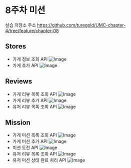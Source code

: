 # 8주차 미션
실습 저장소 주소
https://github.com/turegold/UMC-chapter-4/tree/feature/chapter-08

## Stores
- 가게 정보 조회 API
![Image](https://github.com/user-attachments/assets/0e2d5dde-7ba7-48b6-b0c1-f2e4d370e5ca)
- 가게 추가 API
![Image](https://github.com/user-attachments/assets/89431be2-a8dc-4083-a34a-a56d3945e1c8)

## Reviews
- 가게 리뷰 목록 조회 API
![Image](https://github.com/user-attachments/assets/7a42226e-1cbc-4de9-b7f3-14fecd850662)
- 가게 리뷰 추가 API
![Image](https://github.com/user-attachments/assets/71668bcb-faaa-4c5b-b85a-e94514175bd5)
- 유저 리뷰 목록 조회 API
![Image](https://github.com/user-attachments/assets/ecbb2a7a-64f0-4c27-8b78-9acaba9b882f)

## Mission
- 가게 미션 목록 조회 API
![Image](https://github.com/user-attachments/assets/152fb3c9-ac5a-42de-ab0a-669866b9d70d)
- 가게 미션 추가 API
![Image](https://github.com/user-attachments/assets/c3e40e09-4f25-4a2b-ac87-1afc90b26f91)
- 미션 도전 API
![Image](https://github.com/user-attachments/assets/9e5e0663-21b3-4023-b0ab-c8c979a4a147)
- 유저 리뷰 목록 조회 API
![Image](https://github.com/user-attachments/assets/59a10ef3-ca7b-4b60-92d2-0f92d4429c6e)
- 유저 미션 상태 완료 처리 API
![Image](https://github.com/user-attachments/assets/8fb10813-5566-405a-af2d-c510619db5c1)
